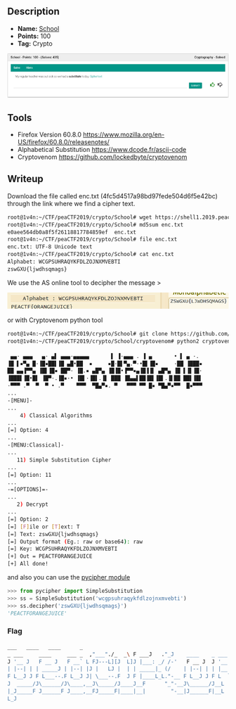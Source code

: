 ## Description
* **Name:** [School](https://2019.peactf.com/problems)
* **Points:** 100
* **Tag:** Crypto

<p align="center">
<img src="School_peaCTF2019.png"/>
</p>

## Tools
* Firefox Version 60.8.0 https://www.mozilla.org/en-US/firefox/60.8.0/releasenotes/
* Alphabetical Substitution https://www.dcode.fr/ascii-code
* Cryptovenom https://github.com/lockedbyte/cryptovenom

## Writeup
Download the file called enc.txt (4fc5d4517a98bd97fede504d6f5e42bc) through the link where we find a cipher text.

```bash
root@1v4n:~/CTF/peaCTF2019/crypto/School# wget https://shell1.2019.peactf.com/static/6999a90c2dc921d2e0de4720df921549/enc.txt
root@1v4n:~/CTF/peaCTF2019/crypto/School# md5sum enc.txt
e0aee564db0a8f5f26118817784859ef  enc.txt
root@1v4n:~/CTF/peaCTF2019/crypto/School# file enc.txt
enc.txt: UTF-8 Unicode text
root@1v4n:~/CTF/peaCTF2019/crypto/School# cat enc.txt
Alphabet: ​WCGPSUHRAQYKFDLZOJNXMVEBTI
zswGXU{ljwdhsqmags}
```
We use the AS online tool to decipher the message >
<p align="center">
<img src="School_decode_peaCTF2019.png"/>
</p>

or with Cryptovenom python tool

```bash
root@1v4n:~/CTF/peaCTF2019/crypto/School# git clone https://github.com/lockedbyte/cryptovenom.git
root@1v4n:~/CTF/peaCTF2019/crypto/School/cryptovenom# python2 cryptovenom.py

 ▄▄· ▄▄▄   ▄· ▄▌ ▄▄▄·▄▄▄▄▄       ▌ ▐·▄▄▄ . ▐ ▄       • ▌ ▄ ·.
▐█ ▌▪▀▄ █·▐█▪██▌▐█ ▄█•██  ▪     ▪█·█▌▀▄.▀·•█▌▐█▪     ·██ ▐███▪
██ ▄▄▐▀▀▄ ▐█▌▐█▪ ██▀· ▐█.▪ ▄█▀▄ ▐█▐█•▐▀▀▪▄▐█▐▐▌ ▄█▀▄ ▐█ ▌▐▌▐█·
▐███▌▐█•█▌ ▐█▀·.▐█▪·• ▐█▌·▐█▌.▐▌ ███ ▐█▄▄▌██▐█▌▐█▌.▐▌██ ██▌▐█▌
·▀▀▀ .▀  ▀  ▀ • .▀    ▀▀▀  ▀█▄▀▪. ▀   ▀▀▀ ▀▀ █▪ ▀█▄▀▪▀▀  █▪▀▀▀
...
-[MENU]-
...
    4) Classical Algorithms
...
[=] Option: 4
...
-[MENU:Classical]-
...
   11) Simple Substitution Cipher
...
[=] Option: 11
...
-=[OPTIONS]=-
...
   2) Decrypt
...
[=] Option: 2
[=] [F]ile or [T]ext: T
[=] Text: zswGXU{ljwdhsqmags}
[=] Output format (Eg.: raw or base64): raw
[=] Key: WCGPSUHRAQYKFDLZOJNXMVEBTI
[+] Out = PEACTFORANGEJUICE
[+] All done!
```
and also you can use the [pycipher module](https://pypi.org/project/pycipher/)
```python
>>> from pycipher import SimpleSubstitution
>>> ss = SimpleSubstitution('wcgpsuhraqykfdlzojnxmvebti')
>>> ss.decipher('zswGXU{ljwdhsqmags}')
'PEACTFORANGEJUICE'
````

### Flag
```bash
___   ____   ____      _                                                         __           __                     _     
_ ___     ____     ___ _  ,"___"./_  _\ F ___J   ."_J    ____    _ ___   ___ _   _ ___     ___ _    ____     LJ   _    _  LJ   ____     ____    F_".   
J '__ J   F __ J   F __` L FJ---L][J  L]J |___: _/ /-'   F __ J  J '__ ",F __` L J '__ J   F __` L  F __ J     _  J |  | L     F ___J.  F __ J   '-\ \_
| |--| | | _____J | |--| |J |   LJ |  | | _____|_ (/    | |--| | | |__|-| |--| | | |__| | | |--| | | _____J   J J | |  | | FJ | |---LJ | _____J    \) _|
F L__J J F L___--.F L__J J| \___--.F  J F |____L_L."-__ F L__J J F L  `-F L__J J F L  J J F L__J J F L___--.  J  LF L__J JJ  LF L___--.F L___--.__-".J_J
J  _____/J\______/J\____,__J\_____/J____J__F      "_"-__J\______/J__L   J\____,__J__L  J__L)-____  J\______/,-_J  J\____,__J__J\______/J\______/J__-"_"  
|_J_____F J______F J____,__FJ_____F|____|__|        "-__|J______F|__L    J____,__|__L  J__J\______/FJ______F\_____/J____,__|__|J______F J______F|__-"    
L_J                                                                                        J______F         \_____/                                      
```
